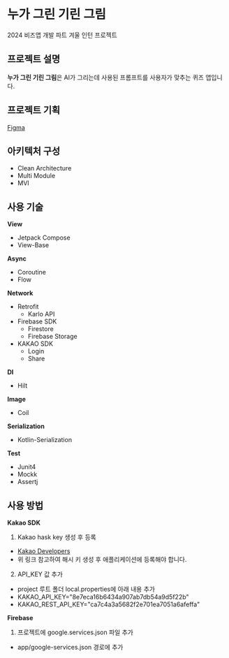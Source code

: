 # 누가 그린 기린 그림
2024 비즈앱 개발 파트 겨울 인턴 프로젝트

## 프로젝트 설명

**누가 그린 기린 그림**은 AI가 그리는데 사용된 프롬프트를
사용자가 맞추는 퀴즈 앱입니다.

## 프로젝트 기획
[Figma](https://www.figma.com/file/1X4Dw5CyLXMR67GfqNrJO3/%EB%88%84%EA%B0%80-%EA%B7%B8%EB%A6%B0-%EA%B8%B0%EB%A6%B0-%EA%B7%B8%EB%A6%BC%3F?type=design&node-id=1313%3A1900&mode=design&t=Twa7FlzcicBlBACg-1)

## 아키텍처 구성
- Clean Architecture
- Multi Module
- MVI

## 사용 기술
**View**
- Jetpack Compose
- View-Base

**Async**
- Coroutine
- Flow

**Network**
- Retrofit
  - Karlo API
- Firebase SDK
  - Firestore
  - Firebase Storage
- KAKAO SDK
  - Login
  - Share

**DI**
- Hilt

**Image**
- Coil

**Serialization**
- Kotlin-Serialization

**Test**
- Junit4
- Mockk
- Assertj

## 사용 방법
**Kakao SDK**
1. Kakao hask key 생성 후 등록
- [Kakao Developers](https://developers.kakao.com/docs/latest/ko/android/getting-started#before-you-begin-add-key-hash)
- 위 링크 참고하여 해시 키 생성 후 애플리케이션에 등록해야 합니다.

2. API_KEY 값 추가
- project 루트 폴더  local.properties에 아래 내용 추가
- KAKAO_API_KEY="8e7eca16b6434a907ab7db54a9d5f22b"
- KAKAO_REST_API_KEY="ca7c4a3a5682f2e701ea7051a6afeffa"

**Firebase**
1. 프로젝트에 google.services.json 파일 추가
- app/google-services.json 경로에 추가
